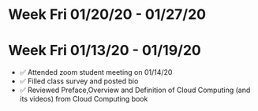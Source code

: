 # Week Fri 01/20/20 - 01/27/20

# Week Fri 01/13/20 - 01/19/20
* :white_check_mark: Attended zoom student meeting on 01/14/20
* :white_check_mark: Filled class survey and posted bio
* :white_check_mark: Reviewed Preface,Overview and Definition of Cloud Computing (and its videos) from Cloud Computing book




